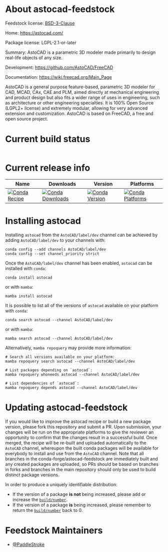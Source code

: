 About astocad-feedstock
=========================

Feedstock license: [BSD-3-Clause](https://github.com/conda-forge/astocad-feedstock/blob/main/LICENSE.txt)

Home: https://astocad.com/

Package license: LGPL-2.1-or-later

Summary: AstoCAD is a parametric 3D modeler made primarily to design real-life objects of any size. 

Development: https://github.com/AstoCAD/FreeCAD

Documentation: https://wiki.freecad.org/Main_Page

AstoCAD is a general purpose feature-based, parametric 3D modeler for
CAD, MCAD, CAx, CAE and PLM, aimed directly at mechanical engineering
and product design but also fits a wider range of uses in engineering,
such as architecture or other engineering specialties. It is 100% Open
Source (LGPL2+ license) and extremely modular, allowing for very
advanced extension and customization.
AstoCAD is based on FreeCAD, a free and open source project.


Current build status
====================


<table>
</table>

Current release info
====================

| Name | Downloads | Version | Platforms |
| --- | --- | --- | --- |
| [![Conda Recipe](https://img.shields.io/badge/recipe-astocad-green.svg)](https://anaconda.org/AstoCAD/astocad) | [![Conda Downloads](https://img.shields.io/conda/dn/AstoCAD/astocad.svg)](https://anaconda.org/AstoCAD/astocad) | [![Conda Version](https://img.shields.io/conda/vn/AstoCAD/astocad.svg)](https://anaconda.org/AstoCAD/astocad) | [![Conda Platforms](https://img.shields.io/conda/pn/AstoCAD/astocad.svg)](https://anaconda.org/AstoCAD/astocad) |

Installing astocad
====================

Installing `astocad` from the `AstoCAD/label/dev` channel can be achieved by adding `AstoCAD/label/dev` to your channels with:

```
conda config --add channels AstoCAD/label/dev
conda config --set channel_priority strict
```

Once the `AstoCAD/label/dev` channel has been enabled, `astocad` can be installed with `conda`:

```
conda install astocad
```

or with `mamba`:

```
mamba install astocad
```

It is possible to list all of the versions of `astocad` available on your platform with `conda`:

```
conda search astocad --channel AstoCAD/label/dev
```

or with `mamba`:

```
mamba search astocad --channel AstoCAD/label/dev
```

Alternatively, `mamba repoquery` may provide more information:

```
# Search all versions available on your platform:
mamba repoquery search astocad --channel AstoCAD/label/dev

# List packages depending on `astocad`:
mamba repoquery whoneeds astocad --channel AstoCAD/label/dev

# List dependencies of `astocad`:
mamba repoquery depends astocad --channel AstoCAD/label/dev
```




Updating astocad-feedstock
============================

If you would like to improve the astocad recipe or build a new
package version, please fork this repository and submit a PR. Upon submission,
your changes will be run on the appropriate platforms to give the reviewer an
opportunity to confirm that the changes result in a successful build. Once
merged, the recipe will be re-built and uploaded automatically to the
`AstoCAD` channel, whereupon the built conda packages will be available for
everybody to install and use from the `AstoCAD` channel.
Note that all branches in the conda-forge/astocad-feedstock are
immediately built and any created packages are uploaded, so PRs should be based
on branches in forks and branches in the main repository should only be used to
build distinct package versions.

In order to produce a uniquely identifiable distribution:
 * If the version of a package **is not** being increased, please add or increase
   the [``build/number``](https://docs.conda.io/projects/conda-build/en/latest/resources/define-metadata.html#build-number-and-string).
 * If the version of a package **is** being increased, please remember to return
   the [``build/number``](https://docs.conda.io/projects/conda-build/en/latest/resources/define-metadata.html#build-number-and-string)
   back to 0.

Feedstock Maintainers
=====================

* [@PaddleStroke](https://github.com/PaddleStroke/)

